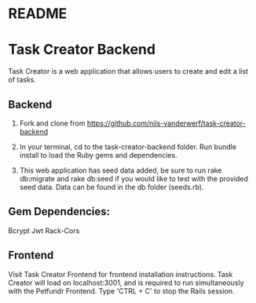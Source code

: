 # README

# Task Creator Backend

Task Creator is a web application that allows users to create and edit a list of tasks.

## Backend
1. Fork and clone from https://github.com/nils-vanderwerf/task-creator-backend

2. In your terminal, cd to the task-creator-backend folder. Run bundle install to load the Ruby gems and dependencies.

3. This web application has seed data added, be sure to run rake db:migrate and rake db:seed if you would like to test with the provided seed data. Data can be found in the db folder (seeds.rb).

## Gem Dependencies:
Bcrypt
Jwt
Rack-Cors

## Frontend

Visit Task Creator Frontend for frontend installation instructions.
Task Creator will load on localhost:3001, and is required to run simultaneously with the Petfundr Frontend. Type 'CTRL + C' to stop the Rails session.



